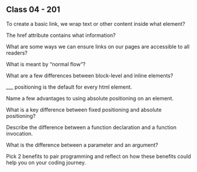 ## Class 04 - 201

To create a basic link, we wrap text or other content inside what element?

The href attribute contains what information?

What are some ways we can ensure links on our pages are accessible to all readers?

What is meant by “normal flow”?

What are a few differences between block-level and inline elements?

\_\_\_ positioning is the default for every html element.

Name a few advantages to using absolute positioning on an element.

What is a key difference between fixed positioning and absolute positioning?

Describe the difference between a function declaration and a function invocation.

What is the difference between a parameter and an argument?

Pick 2 benefits to pair programming and reflect on how these benefits could help you on your coding journey.
